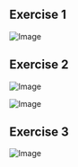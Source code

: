 ## Exercise 1
![Image](https://github.com/user-attachments/assets/2db5e8b4-72f8-442c-b9c2-d6ac49d0fd66)
## Exercise 2
![Image](https://github.com/user-attachments/assets/645bf200-9d84-454e-8abe-415e466e2a65)

![Image](https://github.com/user-attachments/assets/387eea67-b6e7-46ed-93a3-2c88c756242a)

## Exercise 3
![Image](https://github.com/user-attachments/assets/756e5e5e-08cc-4589-912d-f99d0dbbe37c)
